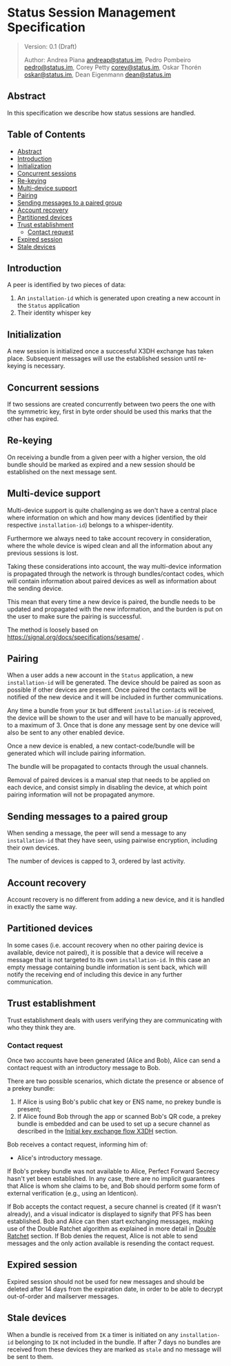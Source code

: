 # Status Session Management Specification

> Version: 0.1 (Draft)
>
> Author: Andrea Piana <andreap@status.im>, Pedro Pombeiro <pedro@status.im>, Corey Petty <corey@status.im>, Oskar Thorén <oskar@status.im>, Dean Eigenmann <dean@status.im>

## Abstract

In this specification we describe how status sessions are handled.

<!-- TODO: Clarify what we mean by a session -->

## Table of Contents
  - [Abstract](#abstract)
  - [Introduction](#introduction)
  - [Initialization](#initialization)
  - [Concurrent sessions](#concurrent-sessions)
  - [Re-keying](#re-keying)
  - [Multi-device support](#multi-device-support)
  - [Pairing](#pairing)
  - [Sending messages to a paired group](#sending-messages-to-a-paired-group)
  - [Account recovery](#account-recovery)
  - [Partitioned devices](#partitioned-devices)
  - [Trust establishment](#trust-establishment)
    - [Contact request](#contact-request)
  - [Expired session](#expired-session)
  - [Stale devices](#stale-devices)

## Introduction

A peer is identified by two pieces of data:

1) An `installation-id` which is generated upon creating a new account in the `Status` application
2) Their identity whisper key

## Initialization

A new session is initialized once a successful X3DH exchange has taken place. Subsequent messages will use the established session until re-keying is necessary.

## Concurrent sessions

If two sessions are created concurrently between two peers the one with the symmetric key, first in byte order should be used this marks that the other has expired.

## Re-keying

On receiving a bundle from a given peer with a higher version, the old bundle should be marked as expired and a new session should be established on the next message sent.

## Multi-device support

Multi-device support is quite challenging as we don't have a central place where information on which and how many devices (identified by their respective `installation-id`) belongs to a whisper-identity.

Furthermore we always need to take account recovery in consideration, where the whole device is wiped clean and all the information about any previous sessions is lost.

Taking these considerations into account, the way multi-device information is propagated through the network is through bundles/contact codes, which will contain information about paired devices as well as information about the sending device.

This mean that every time a new device is paired, the bundle needs to be updated and propagated with the new information, and the burden is put on the user to make sure the pairing is successful.

The method is loosely based on https://signal.org/docs/specifications/sesame/ .

<!-- TODO: This multi device section isn't clear enough -->
<!-- TODO: Additionally, it seems tightly coupled with secure transport, which makes things like multi device public chats harder to reason about (IMO). E.g. as a client impl I might want multi device support but not want to impl double ratchet etc, so what does this mean? -->

## Pairing

When a user adds a new account in the `Status` application, a new `installation-id` will be generated. The device should be paired as soon as possible if other devices are present. Once paired the contacts will be notified of the new device and it will be included in further communications.

Any time a bundle from your `IK` but different `installation-id` is received, the device will be shown to the user and will have to be manually approved, to a maximum of 3. Once that is done any message sent by one device will also be sent to any other enabled device.

Once a new device is enabled, a new contact-code/bundle will be generated which will include pairing information.

The bundle will be propagated to contacts through the usual channels.

Removal of paired devices is a manual step that needs to be applied on each device, and consist simply in disabling the device, at which point pairing information will not be propagated anymore.

## Sending messages to a paired group

When sending a message, the peer will send a message to any `installation-id` that they have seen, using pairwise encryption, including their own devices.

The number of devices is capped to 3, ordered by last activity.

## Account recovery

Account recovery is no different from adding a new device, and it is handled in exactly the same way.

## Partitioned devices

In some cases (i.e. account recovery when no other pairing device is available, device not paired), it is possible that a device will receive a message that is not targeted to its own `installation-id`.
In this case an empty message containing bundle information is sent back, which will notify the receiving end of including this device in any further communication.

## Trust establishment

Trust establishment deals with users verifying they are communicating with who they think they are.

<!-- TODO: Deduplicate this and status accounts trust establishment -->

### Contact request

Once two accounts have been generated (Alice and Bob), Alice can send a contact request with an introductory message to Bob.

There are two possible scenarios, which dictate the presence or absence of a prekey bundle:
1. If Alice is using Bob's public chat key or ENS name, no prekey bundle is present;
1. If Alice found Bob through the app or scanned Bob's QR code, a prekey bundle is embedded and can be used to set up a secure channel as described in the [Initial key exchange flow X3DH](#initial-key-exchange-flow-X3DH) section.

Bob receives a contact request, informing him of:
- Alice's introductory message.

If Bob's prekey bundle was not available to Alice, Perfect Forward Secrecy hasn't yet been established. In any case, there are no implicit guarantees that Alice is whom she claims to be, and Bob should perform some form of external verification (e.g., using an Identicon).

If Bob accepts the contact request, a secure channel is created (if it wasn't already), and a visual indicator is displayed to signify that PFS has been established. Bob and Alice can then start exchanging messages, making use of the Double Ratchet algorithm as explained in more detail in [Double Ratchet](#double-ratchet) section.
If Bob denies the request, Alice is not able to send messages and the only action available is resending the contact request.

## Expired session

Expired session should not be used for new messages and should be deleted after 14 days from the expiration date, in order to be able to decrypt out-of-order and mailserver messages.

## Stale devices

When a bundle is received from `IK` a timer is initiated on any `installation-id` belonging to `IK` not included in the bundle. If after 7 days no bundles are received from these devices they are marked as `stale` and no message will be sent to them.